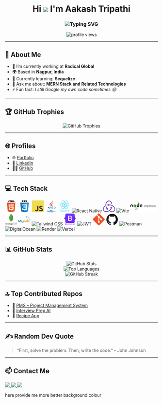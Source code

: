 <!-- Typing Header with Waving Hand -->
<h1 align="center">
  Hi <img src="https://media.giphy.com/media/hvRJCLFzcasrR4ia7z/giphy.gif" width="30px"/> I'm Aakash Tripathi
</h1>
<h3 align="center">
  <img src="https://readme-typing-svg.herokuapp.com?font=Fira+Code&duration=2500&pause=1000&color=7F27FF&center=true&width=435&lines=💫+A+passionate+Full+Stack+Developer+from+India" alt="Typing SVG" />
</h3>

<p align="center">
  <img src="https://komarev.com/ghpvc/?username=aakashtripathi2002&label=Profile%20views&color=0e75b6&style=flat" alt="profile views" />
</p>

---

## 💼 About Me

- 🔭 I’m currently working at **Radical Global**  
- 🌍 Based in **Nagpur, India**  
- 🌱 Currently learning: **Sequelize**  
- 💬 Ask me about: **MERN Stack and Related Technologies**  
- ⚡ Fun fact: *I still Google my own code sometimes 😄*

---

## 🏆 GitHub Trophies

<p align="center">
  <img src="https://github-profile-trophy.vercel.app/?username=aakashtripathi2002&theme=gruvbox&no-frame=true&no-bg=true&margin-w=10" alt="GitHub Trophies"/>
</p>

---

## 🌐 Profiles

- 🌐 [Portfolio](https://aakashtripathi.me)  
- 💼 [LinkedIn](https://www.linkedin.com/in/aakash235)  
- 👨‍💻 [GitHub](https://github.com/Aakashtripathi2002)  

---

## 💻 Tech Stack

<p align="left">
  <img src="https://raw.githubusercontent.com/devicons/devicon/master/icons/html5/html5-original-wordmark.svg" alt="HTML5" width="40" height="40"/>
  <img src="https://raw.githubusercontent.com/devicons/devicon/master/icons/css3/css3-original-wordmark.svg" alt="CSS3" width="40" height="40"/>
  <img src="https://raw.githubusercontent.com/devicons/devicon/master/icons/javascript/javascript-original.svg" alt="JavaScript" width="40" height="40"/>
  <img src="https://raw.githubusercontent.com/devicons/devicon/master/icons/java/java-original.svg" alt="Java" width="40" height="40"/>
  <img src="https://raw.githubusercontent.com/devicons/devicon/master/icons/react/react-original-wordmark.svg" alt="React" width="40" height="40"/>
  <img src="https://reactnative.dev/img/header_logo.svg" alt="React Native" width="40" height="40"/>
  <img src="https://raw.githubusercontent.com/devicons/devicon/master/icons/redux/redux-original.svg" alt="Redux" width="40" height="40"/>
  <img src="https://vitejs.dev/logo.svg" alt="Vite" width="40" height="40"/>
  <img src="https://raw.githubusercontent.com/devicons/devicon/master/icons/nodejs/nodejs-original-wordmark.svg" alt="Node.js" width="40" height="40"/>
  <img src="https://raw.githubusercontent.com/devicons/devicon/master/icons/express/express-original-wordmark.svg" alt="Express.js" width="40" height="40"/>
  <img src="https://raw.githubusercontent.com/devicons/devicon/master/icons/mongodb/mongodb-original-wordmark.svg" alt="MongoDB" width="40" height="40"/>
  <img src="https://raw.githubusercontent.com/devicons/devicon/master/icons/mysql/mysql-original-wordmark.svg" alt="MySQL" width="40" height="40"/>
  <img src="https://www.vectorlogo.zone/logos/tailwindcss/tailwindcss-icon.svg" alt="Tailwind CSS" width="40" height="40"/>
  <img src="https://raw.githubusercontent.com/devicons/devicon/master/icons/bootstrap/bootstrap-plain-wordmark.svg" alt="Bootstrap" width="40" height="40"/>
  <img src="https://jwt.io/img/pic_logo.svg" alt="JWT" width="40" height="40"/>
  <img src="https://raw.githubusercontent.com/devicons/devicon/master/icons/git/git-original.svg" alt="Git" width="40" height="40"/>
  <img src="https://raw.githubusercontent.com/devicons/devicon/master/icons/github/github-original.svg" alt="GitHub" width="40" height="40"/>
  <img src="https://seeklogo.com/images/P/postman-logo-0087CA0D15-seeklogo.com.png" alt="Postman" width="40" height="40"/>
  <img src="https://upload.wikimedia.org/wikipedia/commons/7/7e/DigitalOcean_logo.svg" alt="DigitalOcean" width="40" height="40"/>
  <img src="https://www.vectorlogo.zone/logos/render/render-icon.svg" alt="Render" width="40" height="40"/>
  <img src="https://www.vectorlogo.zone/logos/vercel/vercel-icon.svg" alt="Vercel" width="40" height="40"/>
</p>

---

## 📊 GitHub Stats

<p align="center">
  <img src="https://github-readme-stats.vercel.app/api?username=aakashtripathi2002&show_icons=true&theme=tokyonight" alt="GitHub Stats" />
  <br/>
  <img src="https://github-readme-stats.vercel.app/api/top-langs/?username=aakashtripathi2002&layout=compact&theme=tokyonight" alt="Top Languages"/>
  <br/>
  <img src="https://github-readme-streak-stats.herokuapp.com/?user=aakashtripathi2002&theme=tokyonight" alt="GitHub Streak"/>
</p>

---

## 🔝 Top Contributed Repos

- 🚀 [PMS – Project Management System](https://aakashtripathi.me/projects)  
- 🤖 [Interview Prep AI](https://aakashtripathi.me/projects)  
- 🍲 [Recipe App](https://aakashtripathi.me/projects)

---

## ✍️ Random Dev Quote

> “First, solve the problem. Then, write the code.” – John Johnson

---

## 📫 Contact Me

<p>
  <a href="mailto:aakashtripathi291@gmail.com">
    <img src="https://img.shields.io/badge/Gmail-D14836?style=for-the-badge&logo=gmail&logoColor=white"/>
  </a>
  <a href="https://www.linkedin.com/in/aakash235">
    <img src="https://img.shields.io/badge/LinkedIn-0077B5?style=for-the-badge&logo=linkedin&logoColor=white"/>
  </a>
  <a href="https://aakashtripathi.me">
    <img src="https://img.shields.io/badge/Portfolio-121013?style=for-the-badge&logo=vercel&logoColor=white"/>
  </a>
</p>
here provide me more better background colour 


